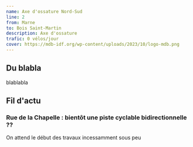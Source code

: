 ```yaml
---
name: Axe d'ossature Nord-Sud
line: 2
from: Marne
to: Bois Saint-Martin
description: Axe d'ossature
trafic: 0 vélos/jour
cover: https://mdb-idf.org/wp-content/uploads/2023/10/logo-mdb.png
---
```

## Du blabla
blablabla

## Fil d'actu

### Rue de la Chapelle : bientôt une piste cyclable bidirectionnelle ??
On attend le début des travaux incessamment sous peu
